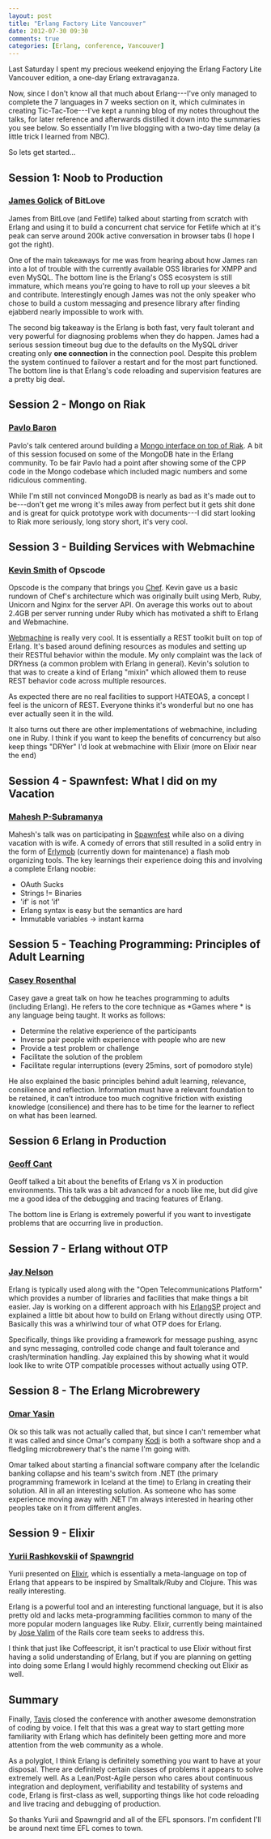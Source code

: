 ```yaml
---
layout: post
title: "Erlang Factory Lite Vancouver"
date: 2012-07-30 09:30
comments: true
categories: [Erlang, conference, Vancouver]
---
```


Last Saturday I spent my precious weekend enjoying the Erlang Factory Lite
Vancouver edition, a one-day Erlang extravaganza.

Now, since I don't know all that much about Erlang---I've only managed to
complete the 7 languages in 7 weeks section on it, which culminates in creating
Tic-Tac-Toe---I've kept a running blog of my notes throughout the talks, for
later reference and afterwards distilled it down into the summaries you see
below. So essentially I'm live blogging with a two-day time delay (a little
trick I learned from NBC).

So lets get started...

<!--more-->

## Session 1: Noob to Production
### [James Golick](jamesgolick.com) of BitLove

James from BitLove (and Fetlife) talked about starting from scratch with Erlang
and using it to build a concurrent chat service for Fetlife which at it's peak
can serve around 200k active conversation in browser tabs (I hope I got the
right).

One of the main takeaways for me was from hearing about how James ran into a
lot of trouble with the currently available OSS libraries for XMPP and even
MySQL. The bottom line is the Erlang's OSS ecosystem is still immature, which
means you're going to have to roll up your sleeves a bit and contribute.
Interestingly enough James was not the only speaker who chose to build a custom
messaging and presence library after finding ejabberd nearly impossible to work
with.

The second big takeaway is the Erlang is both fast, very fault tolerant and
very powerful for diagnosing problems when they do happen. James had a serious
session timeout bug due to the defaults on the MySQL driver creating only **one
connection** in the connection pool. Despite this problem the system continued
to failover a restart and for the most part functioned. The bottom line is that
Erlang's code reloading and supervision features are a pretty big deal.

## Session 2 - Mongo on Riak
### [Pavlo Baron](https://twitter.com/pavlobaron)

Pavlo's talk centered around building a [Mongo interface on top of Riak](https://github.com/pavlobaron/riak_mongo/). A bit of
this session focused on some of the MongoDB hate in the Erlang community. To be
fair Pavlo had a point after showing some of the CPP code in the Mongo codebase
which included magic numbers and some ridiculous commenting.

While I'm still not convinced MongoDB is nearly as bad as it's made out to
be---don't get me wrong it's miles away from perfect but it gets shit done and
is great for quick prototype work with documents---I did start looking to Riak
more seriously, long story short, it's very cool.

## Session 3 - Building Services with Webmachine
### [Kevin Smith](http://twitter.com/kevsmith) of Opscode

Opscode is the company that brings you [Chef](http://www.opscode.com/chef/).
Kevin gave us a basic rundown of Chef's architecture which was originally built
using Merb, Ruby, Unicorn and Nginx for the server API. On average this works
out to about 2.4GB per server running under Ruby which has motivated a shift to
Erlang and Webmachine.

[Webmachine](http://wiki.basho.com/Webmachine.html) is really very cool. It is
essentially a REST toolkit built on top of Erlang. It's based around defining
resources as modules and setting up their RESTful behavior within the module.
My only complaint was the lack of DRYness (a common problem with Erlang in
general). Kevin's solution to that was to create a kind of Erlang "mixin" which
allowed them to reuse REST behavior code across multiple resources.

As expected there are no real facilities to support HATEOAS, a concept I feel
is the unicorn of REST. Everyone thinks it's wonderful but no one has ever
actually seen it in the wild.

It also turns out there are other implementations of webmachine, including one
in Ruby. I think if you want to keep the benefits of concurrency but also keep
things "DRYer" I'd look at webmachine with Elixir (more on Elixir near the end)

##  Session 4 - Spawnfest: What I did on my Vacation
### [Mahesh P-Subramanya](https://twitter.com/dieswaytoofast)

Mahesh's talk was on participating in [Spawnfest](http://spawnfest.com/) while
also on a diving vacation with is wife. A comedy of errors that still resulted
in a solid entry in the form of [Erlymob](http://erlymob.com/) (currently down
for maintenance) a flash mob organizing tools.  The key learnings their
experience doing this and involving a complete Erlang noobie:

* OAuth Sucks
* Strings != Binaries
* 'if' is not 'if'
* Erlang syntax is easy but the semantics are hard
* Immutable variables -> instant karma

## Session 5 - Teaching Programming: Principles of Adult Learning
### [Casey Rosenthal](https://twitter.com/caseyrosenthal/)

Casey gave a great talk on how he teaches programming to adults (including
Erlang). He refers to the core technique as \*Games where \* is any language
being taught. It works as follows:

* Determine the relative experience of the participants
* Inverse pair people with experience with people who are new
* Provide a test problem or challenge
* Facilitate the solution of the problem
* Facilitate regular interruptions (every 25mins, sort of pomodoro style)

He also explained the basic principles behind adult learning, relevance,
consilience and reflection. Information must have a relevant foundation to be
retained, it can't introduce too much cognitive friction with existing
knowledge (consilience) and there has to be time for the learner to reflect on
what has been learned.

## Session 6 Erlang in Production
### [Geoff Cant](https://twitter.com/archaelus/)

Geoff talked a bit about the benefits of Erlang vs X in production
environments. This talk was a bit advanced for a noob like me, but did give me
a good idea of the debugging and tracing features of Erlang. 

The bottom line is Erlang is extremely powerful if you want to investigate
problems that are occurring live in production. 

## Session 7 - Erlang without OTP
### [Jay Nelson](http://twitter.com/duomark)

Erlang is typically used along with the "Open Telecommunications Platform" which provides a number of libraries and facilities that make things a bit easier. Jay is working on a different approach with his [ErlangSP](https://github.com/duomark/erlangsp) project and explained a little bit about how to build on Erlang without directly using OTP. Basically this was a whirlwind tour of what OTP does for Erlang.

Specifically, things like providing a framework for message pushing, async and
sync messaging, controlled code change and fault tolerance and
crash/termination handling. Jay explained this by showing what it would look
like to write OTP compatible processes without actually using OTP.

## Session 8 - The Erlang Microbrewery
### [Omar Yasin](https://twitter.com/omark://twitter.com/omarkj)

Ok so this talk was not actually called that, but since I can't remember what
it was called and since Omar's company [Kodi](http://kodiak.is/) is both a
software shop and a fledgling microbrewery that's the name I'm going with.

Omar talked about starting a financial software company after the Icelandic
banking collapse and his team's switch from .NET (the primary programming
framework in Iceland at the time) to Erlang in creating their solution. All in
all an interesting solution. As someone who has some experience moving away
with .NET I'm always interested in hearing other peoples take on it from
different angles.

## Session 9 - Elixir
### [Yurii Rashkovskii](https://twitter.com/yrashk) of [Spawngrid](http://spawngrid.com)

Yurii presented on [Elixir](http://elixir-lang.org/), which is essentially a
meta-language on top of Erlang that appears to be inspired by Smalltalk/Ruby
and Clojure. This was really interesting. 

Erlang is a powerful tool and an interesting functional language, but it is
also pretty old and lacks meta-programming facilities common to many of the
more popular modern languages like Ruby. Elixir, currently being maintained by
[Jose Valim](https://twitter.com/josevalim) of the Rails core team seeks to
address this.

I think that just like Coffeescript, it isn't practical to use Elixir without
first having a solid understanding of Erlang, but if you are planning on
getting into doing some Erlang I would highly recommend checking out Elixir as
well.

## Summary

Finally, [Tavis](https://twitter.com/tavisrudd) closed the conference with
another awesome demonstration of coding by voice. I felt that this was a great
way to start getting more familiarity with Erlang which has definitely been
getting more and more attention from the web community as a whole.

As a polyglot, I think Erlang is definitely something you want to have at your
disposal. There are definitely certain classes of problems it appears to solve
extremely well. As a Lean/Post-Agile person who cares about continuous
integration and deployment, verifiability and testability of systems and code,
Erlang is first-class as well, supporting things like hot code reloading and
live tracing and debugging of production. 

So thanks Yurii and Spawngrid and all of the EFL sponsors. I'm confident I'll
be around next time EFL comes to town.
